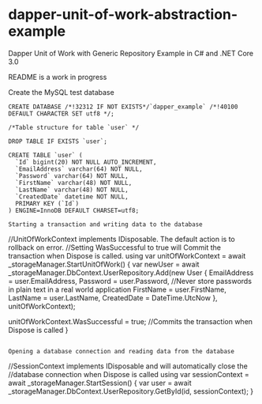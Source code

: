 # dapper-unit-of-work-abstraction-example
Dapper Unit of Work with Generic Repository Example in C# and .NET Core 3.0

README is a work in progress

Create the MySQL test database

```
CREATE DATABASE /*!32312 IF NOT EXISTS*/`dapper_example` /*!40100 DEFAULT CHARACTER SET utf8 */;

/*Table structure for table `user` */

DROP TABLE IF EXISTS `user`;

CREATE TABLE `user` (
  `Id` bigint(20) NOT NULL AUTO_INCREMENT,
  `EmailAddress` varchar(64) NOT NULL,
  `Password` varchar(64) NOT NULL,
  `FirstName` varchar(48) NOT NULL,
  `LastName` varchar(48) NOT NULL,
  `CreatedDate` datetime NOT NULL,
  PRIMARY KEY (`Id`)
) ENGINE=InnoDB DEFAULT CHARSET=utf8;

Starting a transaction and writing data to the database 

```
//UnitOfWorkContext implements IDisposable. The default action is to rollback on error.
//Setting WasSuccessful to true will Commit the transaction when Dispose is called.
using var unitOfWorkContext = await _storageManager.StartUnitOfWork() {
  var newUser = await _storageManager.DbContext.UserRepository.Add(new User
  {
      EmailAddress = user.EmailAddress,
      Password = user.Password, //Never store passwords in plain text in a real world application
      FirstName = user.FirstName,
      LastName = user.LastName,
      CreatedDate = DateTime.UtcNow
  }, unitOfWorkContext);

  unitOfWorkContext.WasSuccessful = true; //Commits the transaction when Dispose is called
}
```

Opening a database connection and reading data from the database

```
//SessionContext implements IDisposable and will automatically close the
//database connection when Dispose is called
using var sessionContext = await _storageManager.StartSession() {
  var user = await _storageManager.DbContext.UserRepository.GetById(id, sessionContext);
}
```
